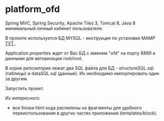 # platform_ofd

Spring MVC, Spring Security, Apache Tiles 3, Tomcat 8, Java 8 минимальный личный кабинет пользователя.

В проекте используется БД MYSQL - инструкция по установке MAMP <a href="https://smarticle.ru/ustanovka-i-nastrojka-servera-mamp-instrukcija-po-perenosu-sajta-wordpress-na-mamp/"> ТУТ </a>.

Application.properties ждет от Вас БД с именем "ofd" на порту 8889 и данными для авторизации root/root.

В корне репозитория лежат два SQL файла для БД - structureSQL.sql (таблицы)  и dataSQL.sql (данные). Их необходимо импортировать один за другим.

Запустить проект.

Из интересного:

- все блоки html кода распилены на фрагменты для удобного переиспользования в других частях приложения (templates/block).
